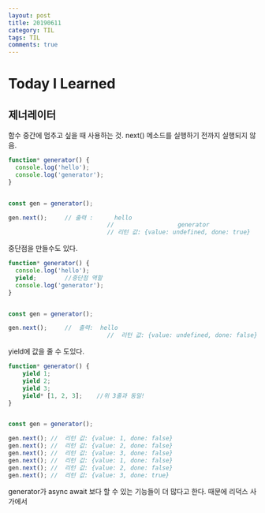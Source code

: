 ```yaml
---
layout: post
title: 20190611
category: TIL
tags: TIL
comments: true
---
```


# Today I Learned

## 제너레이터

함수 중간에 멈추고 싶을 때 사용하는 것. next() 메소드를 실행하기 전까지 실행되지 않음.

```javascript
function* generator() {
  console.log('hello');
  console.log('generator');
}


const gen = generator();

gen.next();		// 출력 : 	 hello
							// 					generator
							// 리턴 값: {value: undefined, done: true}
```

중단점을 만들수도 있다.

```javascript
function* generator() {
  console.log('hello');
  yield;		//중단점 역할
  console.log('generator');
}


const gen = generator();

gen.next();		//	출력:  hello
							//	리턴 값: {value: undefined, done: false}

```

yield에 값을 줄 수 도있다.

```javascript
function* generator() {
  	yield 1;
    yield 2;
    yield 3;
    yield* [1, 2, 3];	 //위 3줄과 동일!
}


const gen = generator();

gen.next();	//	리턴 값: {value: 1, done: false}
gen.next();	//	리턴 값: {value: 2, done: false}
gen.next();	//	리턴 값: {value: 3, done: false}
gen.next();	//	리턴 값: {value: 1, done: false}
gen.next();	//	리턴 값: {value: 2, done: false}
gen.next();	//	리턴 값: {value: 3, done: true}

```



generator가 async await 보다 할 수 있는 기능들이 더 많다고 한다. 때문에 리덕스 사가에서 